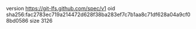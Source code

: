 version https://git-lfs.github.com/spec/v1
oid sha256:fac2783ec719a214472d628f38ba283ef7c7b1aa8c71df628a04a9cf08bd0586
size 3126
